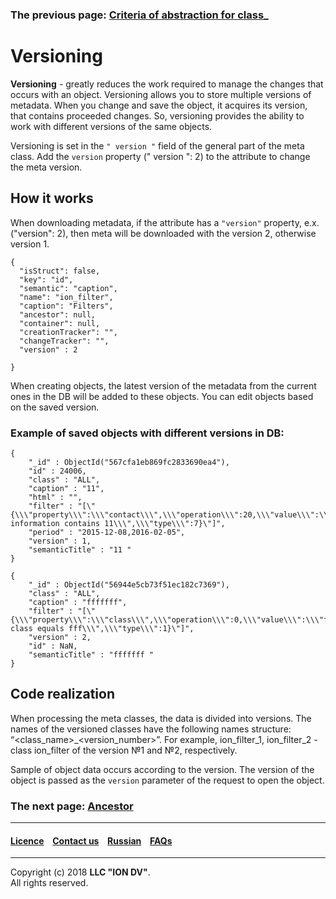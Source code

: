 ### The previous page: [Criteria of abstraction for class](/docs/en/2_system_description/metadata_structure/meta_class/abstract.md)_
# Versioning
 
 **Versioning** - greatly reduces the work required to manage the changes that occurs with an object. Versioning allows you to store multiple versions of metadata. When you change and save the object, it acquires its version, that contains proceeded changes. So, versioning provides the ability to work with different versions of the same objects.
 
 
Versioning is set in the `" version "` field of the general part of the meta class. Add the `version` property (" version ": 2) to the attribute to change the meta version.
 
## How it works
When downloading metadata, if the attribute has a `"version"` property, e.x. ("version": 2), then meta will be downloaded with the version 2, otherwise version 1.

 ```
 {
   "isStruct": false,
   "key": "id",
   "semantic": "caption",
   "name": "ion_filter",
   "caption": "Filters",
   "ancestor": null,
   "container": null,
   "creationTracker": "",
   "changeTracker": "",
   "version" : 2
  
 }
 
 ```
 
 When creating objects, the latest version of the metadata from the current ones in the DB will be added to these objects. You can edit objects based on the saved version.
 
 ### Example of saved objects with different versions in DB:
 
 ```
 {
     "_id" : ObjectId("567cfa1eb869fc2833690ea4"),
     "id" : 24006,
     "class" : "ALL",
     "caption" : "11",
     "html" : "",
     "filter" : "[\"{\\\"property\\\":\\\"contact\\\",\\\"operation\\\":20,\\\"value\\\":\\\"11\\\",\\\"title\\\":\\\"Contact information contains 11\\\",\\\"type\\\":7}\"]",
     "period" : "2015-12-08,2016-02-05",
     "version" : 1,
     "semanticTitle" : "11 "
 }
 
 {
     "_id" : ObjectId("56944e5cb73f51ec182c7369"),
     "class" : "ALL",
     "caption" : "fffffff",
     "filter" : "[\"{\\\"property\\\":\\\"class\\\",\\\"operation\\\":0,\\\"value\\\":\\\"fff\\\",\\\"title\\\":\\\"Filter class equals fff\\\",\\\"type\\\":1}\"]",
     "version" : 2,
     "id" : NaN,
     "semanticTitle" : "fffffff "
 }
 ```
 
 
## Code realization 
 
When processing the meta classes, the data is divided into versions. The names of the versioned classes have the following names structure: “<class_name>_<version_number>”. For example, ion_filter_1, ion_filter_2 - сlass ion_filter of the version  №1 and №2, respectively.

Sample of object data occurs according to the version. The version of the object is passed as the `version` parameter of the request to open the object.


### The next page: [Ancestor](/docs/en/2_system_description/metadata_structure/meta_class/ancestor.md)
--------------------------------------------------------------------------  


 #### [Licence](/LICENCE.md) &ensp;  [Contact us](https://iondv.com) &ensp;  [Russian](/docs/ru/2_system_description/metadata_structure/meta_class/metaversion.md)   &ensp; [FAQs](/faqs.md)          



--------------------------------------------------------------------------  

Copyright (c) 2018 **LLC "ION DV"**.  
All rights reserved. 
